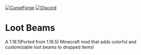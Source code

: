 [![CurseForge](https://img.shields.io/badge/CurseForge-Loot_Beams-orange)](https://www.curseforge.com/minecraft/mc-mods/loot-beams)
[![Discord](https://img.shields.io/discord/866808032699744306?color=5865F2&label=Discord)](https://discord.gg/ccFpzT5HVF)
# Loot Beams
A 1.18.1(Ported from 1.16.5) Minecraft mod that adds colorful and customizable loot beams to dropped items!
